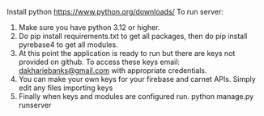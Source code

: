 Install python
https://www.python.org/downloads/
To run server:
1. Make sure you have python 3.12 or higher.
2. Do pip install requirements.txt to get all packages, then do pip install pyrebase4 to get all modules.
3. At this point the application is ready to run but there are keys not provided on github. To access these keys email: dakhariebanks@gmail.com with appropriate credentials.
4. You can make your own keys for your firebase and carnet APIs. Simply edit any files importing keys
5. Finally when keys and modules are configured run. python manage.py runserver
